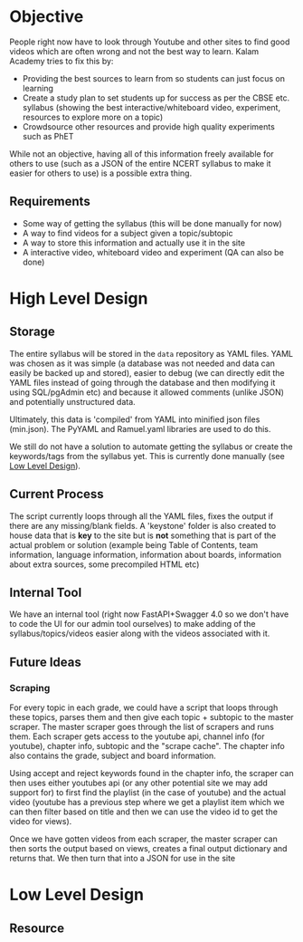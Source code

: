 # Objective

People right now have to look through Youtube and other sites to find good videos which are often wrong and not the best way to learn. Kalam Academy tries to fix this by:

- Providing the best sources to learn from so students can just focus on learning
- Create a study plan to set students up for success as per the CBSE etc. syllabus (showing the best interactive/whiteboard video, experiment, resources to explore more on a topic)
- Crowdsource other resources and provide high quality experiments such as PhET

While not an objective, having all of this information freely available for others to use (such as a JSON of the entire NCERT syllabus to make it easier for others to use) is a possible extra thing.

## Requirements

- Some way of getting the syllabus (this will be done manually for now)
- A way to find videos for a subject given a topic/subtopic
- A way to store this information and actually use it in the site
- A interactive video, whiteboard video and experiment (QA can also be done)

# High Level Design

## Storage

The entire syllabus will be stored in the ``data`` repository as YAML files. YAML was chosen as it was simple (a database was not needed and data can easily be backed up and stored), easier to debug (we can directly edit the YAML files instead of going through the database and then modifying it using SQL/pgAdmin etc) and because it allowed comments (unlike JSON) and potentially unstructured data.

Ultimately, this data is 'compiled' from YAML into minified json files (min.json). The PyYAML and Ramuel.yaml libraries are used to do this.

We still do not have a solution to automate getting the syllabus or create the keywords/tags from the syllabus yet. This is currently done manually (see [Low Level Design](#low-level-design)).

## Current Process
The script currently loops through all the YAML files, fixes the output if there are any missing/blank fields. A 'keystone' folder is also created to house data that is **key** to the site but is **not** something that is part of the actual problem or solution (example being Table of Contents, team information, language information, information about boards, information about extra sources, some precompiled HTML etc)

## Internal Tool
We have an internal tool (right now FastAPI+Swagger 4.0 so we don't have to code the UI for our admin tool ourselves) to make adding of the syllabus/topics/videos easier along with the videos associated with it.

## Future Ideas

### Scraping 
For every topic in each grade, we could have a script that loops through these topics, parses them and then give each topic + subtopic to the master scraper. The master scraper goes through the list of scrapers and runs them. Each scraper gets access to the youtube api, channel info (for youtube), chapter info, subtopic and the "scrape cache". The chapter info also contains the grade, subject and board information. 

Using accept and reject keywords found in the chapter info, the scraper can then uses either youtubes api (or any other potential site we may add support for) to first find the playlist (in the case of youtube) and the actual video (youtube has a previous step where we get a playlist item which we can then filter based on title and then we can use the video id to get the video for views).

Once we have gotten videos from each scraper, the master scraper can then sorts the output based on views, creates a final output dictionary and returns that. We then turn that into a JSON for use in the site


# Low Level Design

## Resource